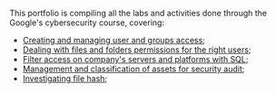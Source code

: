 This portfolio is compiling all the labs and activities done through the Google's cybersecurity course, covering:

- [Creating and managing user and groups access](https://github.com/KaioSantos32/Cybersecurity-Portifolio/blob/main/Google%20Cybersecurity%20Professional/SQL%20and%20Linux/01%20Navigating%20and%20setting%20permissions.md);
- [Dealing with files and folders permissions for the right users](https://github.com/KaioSantos32/Cybersecurity-Portifolio/blob/main/Google%20Cybersecurity%20Professional/SQL%20and%20Linux/02%20Adding%20user%20and%20manage%20files%20ownership.md);
- [Filter access on company's servers and platforms with SQL](https://github.com/KaioSantos32/Cybersecurity-Portifolio/blob/main/Google%20Cybersecurity%20Professional/SQL%20and%20Linux/03%20SQL%20Lab.md);
- [Management and classification of assets for security audit](https://github.com/KaioSantos32/Cybersecurity-Portfolio/blob/main/Google%20Cybersecurity%20Professional/04%20Classify%20assets%20in%20home%20network.md);
- [Investigating file hash](https://github.com/KaioSantos32/Cybersecurity-Portfolio/blob/main/Google%20Cybersecurity%20Professional/09%20-%20Investigate%20suspicious%20file%20hash.md);
